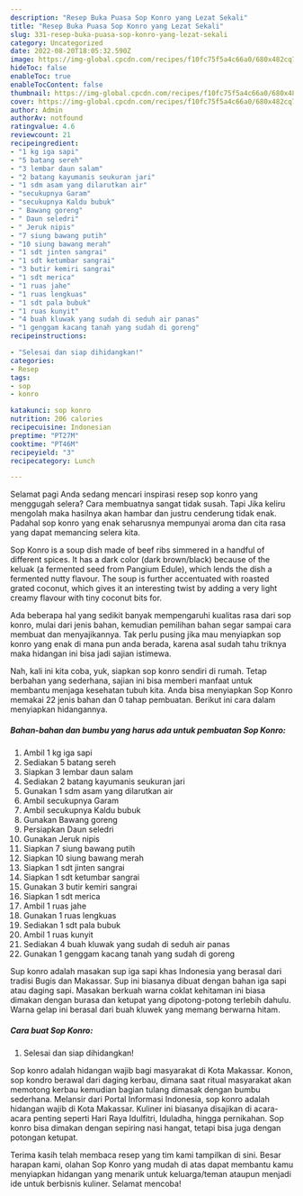 ```yaml
---
description: "Resep Buka Puasa Sop Konro yang Lezat Sekali"
title: "Resep Buka Puasa Sop Konro yang Lezat Sekali"
slug: 331-resep-buka-puasa-sop-konro-yang-lezat-sekali
category: Uncategorized
date: 2022-08-20T18:05:32.590Z
image: https://img-global.cpcdn.com/recipes/f10fc75f5a4c66a0/680x482cq70/sop-konro-foto-resep-utama.jpg
hideToc: false
enableToc: true
enableTocContent: false
thumbnail: https://img-global.cpcdn.com/recipes/f10fc75f5a4c66a0/680x482cq70/sop-konro-foto-resep-utama.jpg
cover: https://img-global.cpcdn.com/recipes/f10fc75f5a4c66a0/680x482cq70/sop-konro-foto-resep-utama.jpg
author: Admin
authorAv: notfound
ratingvalue: 4.6
reviewcount: 21
recipeingredient:
- "1 kg iga sapi"
- "5 batang sereh"
- "3 lembar daun salam"
- "2 batang kayumanis seukuran jari"
- "1 sdm asam yang dilarutkan air"
- "secukupnya Garam"
- "secukupnya Kaldu bubuk"
- " Bawang goreng"
- " Daun seledri"
- " Jeruk nipis"
- "7 siung bawang putih"
- "10 siung bawang merah"
- "1 sdt jinten sangrai"
- "1 sdt ketumbar sangrai"
- "3 butir kemiri sangrai"
- "1 sdt merica"
- "1 ruas jahe"
- "1 ruas lengkuas"
- "1 sdt pala bubuk"
- "1 ruas kunyit"
- "4 buah kluwak yang sudah di seduh air panas"
- "1 genggam kacang tanah yang sudah di goreng"
recipeinstructions:

- "Selesai dan siap dihidangkan!"
categories:
- Resep
tags:
- sop
- konro

katakunci: sop konro 
nutrition: 206 calories
recipecuisine: Indonesian
preptime: "PT27M"
cooktime: "PT46M"
recipeyield: "3"
recipecategory: Lunch

---
```



Selamat pagi Anda sedang mencari inspirasi resep sop konro yang menggugah selera? Cara membuatnya sangat tidak susah. Tapi Jika keliru mengolah maka hasilnya akan hambar dan justru cenderung tidak enak. Padahal sop konro yang enak seharusnya mempunyai aroma dan cita rasa yang dapat memancing selera kita.


Sop Konro is a soup dish made of beef ribs simmered in a handful of different spices. It has a dark color (dark brown/black) because of the keluak (a fermented seed from Pangium Edule), which lends the dish a fermented nutty flavour. The soup is further accentuated with roasted grated coconut, which gives it an interesting twist by adding a very light creamy flavour with tiny coconut bits for.

Ada beberapa hal yang sedikit banyak mempengaruhi kualitas rasa dari sop konro, mulai dari jenis bahan, kemudian pemilihan bahan segar sampai cara membuat dan menyajikannya. Tak perlu pusing jika mau menyiapkan sop konro yang enak di mana pun anda berada, karena asal sudah tahu triknya maka hidangan ini bisa jadi sajian istimewa.


Nah, kali ini kita coba, yuk, siapkan sop konro sendiri di rumah. Tetap berbahan yang sederhana, sajian ini bisa memberi manfaat untuk membantu menjaga kesehatan tubuh kita. Anda bisa menyiapkan Sop Konro memakai 22 jenis bahan dan 0 tahap pembuatan. Berikut ini cara dalam menyiapkan hidangannya.

<!--inarticleads1-->

##### Bahan-bahan dan bumbu yang harus ada untuk pembuatan Sop Konro:

1. Ambil 1 kg iga sapi
1. Sediakan 5 batang sereh
1. Siapkan 3 lembar daun salam
1. Sediakan 2 batang kayumanis seukuran jari
1. Gunakan 1 sdm asam yang dilarutkan air
1. Ambil secukupnya Garam
1. Ambil secukupnya Kaldu bubuk
1. Gunakan  Bawang goreng
1. Persiapkan  Daun seledri
1. Gunakan  Jeruk nipis
1. Siapkan 7 siung bawang putih
1. Siapkan 10 siung bawang merah
1. Siapkan 1 sdt jinten sangrai
1. Siapkan 1 sdt ketumbar sangrai
1. Gunakan 3 butir kemiri sangrai
1. Siapkan 1 sdt merica
1. Ambil 1 ruas jahe
1. Gunakan 1 ruas lengkuas
1. Sediakan 1 sdt pala bubuk
1. Ambil 1 ruas kunyit
1. Sediakan 4 buah kluwak yang sudah di seduh air panas
1. Gunakan 1 genggam kacang tanah yang sudah di goreng


Sup konro adalah masakan sup iga sapi khas Indonesia yang berasal dari tradisi Bugis dan Makassar. Sup ini biasanya dibuat dengan bahan iga sapi atau daging sapi. Masakan berkuah warna coklat kehitaman ini biasa dimakan dengan burasa dan ketupat yang dipotong-potong terlebih dahulu. Warna gelap ini berasal dari buah kluwek yang memang berwarna hitam. 

<!--inarticleads2-->

##### Cara buat Sop Konro:


1. Selesai dan siap dihidangkan!

Sop konro adalah hidangan wajib bagi masyarakat di Kota Makassar. Konon, sop kondro berawal dari daging kerbau, dimana saat ritual masyarakat akan memotong kerbau kemudian bagian tulang dimasak dengan bumbu sederhana. Melansir dari Portal Informasi Indonesia, sop konro adalah hidangan wajib di Kota Makassar. Kuliner ini biasanya disajikan di acara-acara penting seperti Hari Raya Idulfitri, Iduladha, hingga pernikahan. Sop konro bisa dimakan dengan sepiring nasi hangat, tetapi bisa juga dengan potongan ketupat. 

Terima kasih telah membaca resep yang tim kami tampilkan di sini. Besar harapan kami, olahan Sop Konro yang mudah di atas dapat membantu kamu menyiapkan hidangan yang menarik untuk keluarga/teman ataupun menjadi ide untuk berbisnis kuliner. Selamat mencoba!
